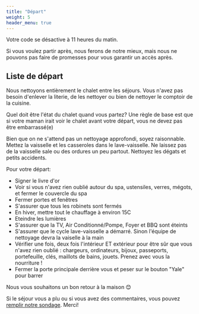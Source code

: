 ```yaml
---
title: "Départ"
weight: 5
header_menu: true
---
```


Votre code se désactive à 11 heures du matin.

Si vous voulez partir après, nous ferons de notre mieux, mais nous ne pouvons pas faire de promesses pour vous garantir un accès après.

## Liste de départ

Nous nettoyons entièrement le chalet entre les séjours. Vous n'avez pas besoin d'enlever la literie, de les nettoyer ou bien de nettoyer le comptoir de la cuisine.

Quel doit être l'état du chalet quand vous partez? Une règle de base est que si votre maman irait voir le chalet avant votre départ, vous ne devez pas être embarrassé(e)

Bien que on ne s'attend pas un nettoyage approfondi, soyez raisonnable. Mettez la vaisselle et les casseroles dans le lave-vaisselle. Ne laissez pas de la vaisselle sale ou des ordures un peu partout. Nettoyez les dégats et petits accidents.

Pour votre départ:

* Signer le livre d'or
* Voir si vous n'avez rien oublié autour du spa, ustensiles, verres, mégots, et fermer le couvercle du spa
* Fermer portes et fenêtres
* S'assurer que tous les robinets sont fermés
* En hiver, mettre tout le chauffage à environ 15C
* Eteindre les lumières
* S'assurer que la TV, Air Conditionné/Pompe, Foyer et BBQ sont éteints
* S'assurer que le cycle lave-vaisselle a démarré. Sinon l'équipe de nettoyage devra la vaiselle à la main
* Vérifier une fois, deux fois l'intérieur ET extérieur pour être sûr que vous n'avez rien oublié : chargeurs, ordinateurs, bijoux, passeports, portefeuille, clés, maillots de bains, jouets. Prenez avec vous la nourriture !
* Fermer la porte principale derrière vous et peser sur le bouton "Yale" pour barrer

Nous vous souhaitons un bon retour à la maison 😊

Si le séjour vous a plu ou si vous avez des commentaires, vous pouvez [remplir notre sondage](https://www.surveymonkey.com/r/DFCJMRF). Merci! 